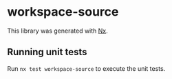 # workspace-source

This library was generated with [Nx](https://nx.dev).

## Running unit tests

Run `nx test workspace-source` to execute the unit tests.

